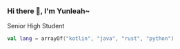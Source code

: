 ### Hi there 👋, I'm Yunleah~
Senior High Student  

```kotlin
val lang = arrayOf("kotlin", "java", "rust", "python")
```




